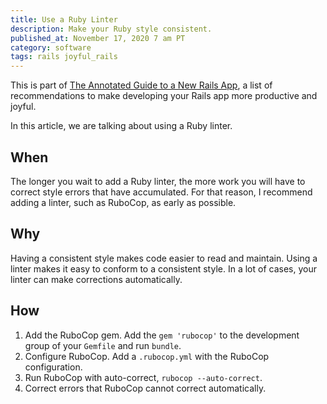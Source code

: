 ```yaml
---
title: Use a Ruby Linter
description: Make your Ruby style consistent.
published_at: November 17, 2020 7 am PT
category: software
tags: rails joyful_rails
---
```


This is part of [The Annotated Guide to a New Rails
App](the_annotated_guide_to_a_new_rails_app), a list of recommendations to make
developing your Rails app more productive and joyful.

In this article, we are talking about using a Ruby linter.

## When

The longer you wait to add a Ruby linter, the more work you will have to correct
style errors that have accumulated. For that reason, I recommend adding a
linter, such as RuboCop, as early as possible.

## Why

Having a consistent style makes code easier to read and maintain. Using a
linter makes it easy to conform to a consistent style. In a lot of cases, your
linter can make corrections automatically.

## How

1. Add the RuboCop gem. Add the `gem 'rubocop'` to the development group
   of your `Gemfile` and run `bundle`.
2. Configure RuboCop. Add a `.rubocop.yml` with the RuboCop configuration.
3. Run RuboCop with auto-correct, `rubocop --auto-correct`.
4. Correct errors that RuboCop cannot correct automatically.

<!-- Add section with link to my Rubocop config -->
